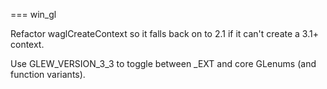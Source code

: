 === win_gl

Refactor waglCreateContext so it falls back on to 2.1 if it can't create a 3.1+ context.

Use GLEW_VERSION_3_3 to toggle between _EXT and core GLenums (and function variants).